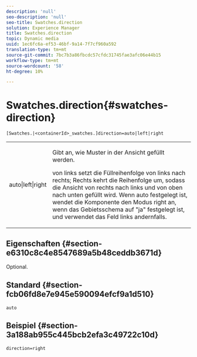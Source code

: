 ```yaml
---
description: 'null'
seo-description: 'null'
seo-title: Swatches.direction
solution: Experience Manager
title: Swatches.direction
topic: Dynamic media
uuid: 1ec6fc6a-ef53-46bf-9a14-7f7cf960a592
translation-type: tm+mt
source-git-commit: 7bc7b3a86fbcdc57cfdc31745fae3afc06e44b15
workflow-type: tm+mt
source-wordcount: '58'
ht-degree: 10%

---
```



# Swatches.direction{#swatches-direction}

`[Swatches.|<containerId>_swatches.]direction=auto|left|right`

<table id="table_8DA8AC17A6FB4EC09DC9384B812D841C"> 
 <tbody> 
  <tr> 
   <td colname="col1"> <p> <span class="codeph"> auto|left|right  </span> </p> </td> 
   <td colname="col2"> <p> Gibt an, wie Muster in der Ansicht gefüllt werden. </p> <p> <span class="codeph"> von links  </span> setzt die Füllreihenfolge von links nach rechts;  <span class="codeph"> Rechts  </span> kehrt die Reihenfolge um, sodass die Ansicht von rechts nach links und von oben nach unten gefüllt wird. Wenn <span class="codeph"> auto </span> festgelegt ist, wendet die Komponente den Modus right an, wenn das Gebietsschema auf <span class="codeph"> "ja" </span> festgelegt ist, und verwendet das Feld links andernfalls. </p> </td> 
  </tr> 
 </tbody> 
</table>

## Eigenschaften {#section-e6310c8c4e8547689a5b48ceddb3671d}

Optional.

## Standard {#section-fcb06fd8e7e945e590094efcf9a1d510}

`auto`

## Beispiel {#section-3a188ab955c445bcb2efa3c49722c10d}

`direction=right`
